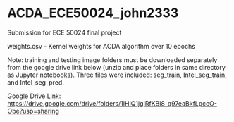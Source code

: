 # ACDA_ECE50024_john2333
Submission for ECE 50024 final project

weights.csv - Kernel weights for ACDA algorithm over 10 epochs

Note: training and testing image folders must be downloaded separately from the google drive link below (unzip and place folders in same directory as Jupyter notebooks). Three files were included: seg_train, Intel_seg_train, and Intel_seg_pred. 

Google Drive Link: https://drive.google.com/drive/folders/1IHlQ1jgIRfKBi8_q97eaBkfLpccO-Obe?usp=sharing

